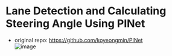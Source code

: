 # Lane Detection and Calculating Steering Angle Using PINet
* original repo: https://github.com/koyeongmin/PINet  
![image](https://user-images.githubusercontent.com/86957779/163716177-0ddff0c2-cf1e-442b-9666-44ba5cca730c.png)
